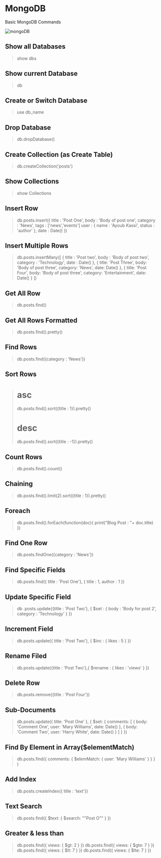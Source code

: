 # MongoDB
Basic MongoDB Commands

![mongoDB](https://www.cloudsavvyit.com/p/uploads/2021/07/f5932bc2.jpg?width=1198&trim=1,1&bg-color=000&pad=1,1)

Show all Databases
---
> show dbs

Show current Database
---
> db

Create or Switch Database
---
> use db_name

Drop Database
---
> db.dropDatabase()

Create Collection (as Create Table)
---
> db.createCollection('posts')

Show Collections
---
> show Collections

Insert Row
---
> db.posts.insert({
  title : 'Post One',
  body : 'Body of post one',
  category : 'News',
  tags : ['news','events']
  user : {
  name : 'Ayoub Kassi',
  status : 'author'
},
  date : Date()
})

Insert Multiple Rows
---
> db.posts.insertMany([
{
  title : 'Post two',
  body : 'Body of post two',
  category : 'Technology',
  date : Date()
},
  {
    title: 'Post Three',
    body: 'Body of post three',
    category: 'News',
    date: Date()
  },
  {
    title: 'Post Four',
    body: 'Body of post three',
    category: 'Entertainment',
    date: Date()
  }
])

Get All Row
---
> db.posts.find()

Get All Rows Formatted
---
> db.posts.find().pretty()

Find Rows
---
> db.posts.find({category : 'News'})

Sort Rows
---
> # asc
> db.posts.find().sort({title : 1}).pretty()
> # desc
> db.posts.find().sort({title : -1}).pretty()

Count Rows
---
> db.posts.find().count()

Chaining
---
> db.posts.find().limit(2).sort({title : 1}).pretty()

Foreach
---
> db.posts.find().forEach(function(doc){
  print("Blog Post : "+ doc.title)
})

Find One Row
---
> db.posts.findOne({category : 'News'})

Find Specific Fields
---
> db.posts.find({ title : 'Post One'}, {
  title : 1,
  author : 1
})

Update Specific Field
---
> db .posts.update({title : 'Post Two'}, {
  $set : {
  body : 'Body for post 2',
  category : 'Technology'
}
})

Increment Field
---
> db.posts.update({ title : 'Post Two'},
{
  $inc : {
    likes : 5
}
})

Rename Filed
---
> db.posts.update({title : 'Post Two'},{
  $rename : {
  likes : 'views'
}
})

Delete Row
---
> db.posts.remove({title : 'Post Four'})

Sub-Documents
---
> db.posts.update({ title: 'Post One' },
{
  $set: {
    comments: [
      {
        body: 'Comment One',
        user: 'Mary Williams',
        date: Date()
      },
      {
        body: 'Comment Two',
        user: 'Harry White',
        date: Date()
      }
    ]
  }
})

Find By Element in Array($elementMatch)
---
> db.posts.find({
  comments: {
     $elemMatch: {
       user: 'Mary Williams'
       }
    }
  }
)

Add Index
---
> db.posts.createIndex({ title : 'text'})

Text Search
---
> db.posts.find({
  $text: {
    $search: "\"Post O\""
    }
})

Greater & less than
---
> db.posts.find({ views: { $gt: 2 } })
db.posts.find({ views: { $gte: 7 } })
db.posts.find({ views: { $lt: 7 } })
db.posts.find({ views: { $lte: 7 } })
